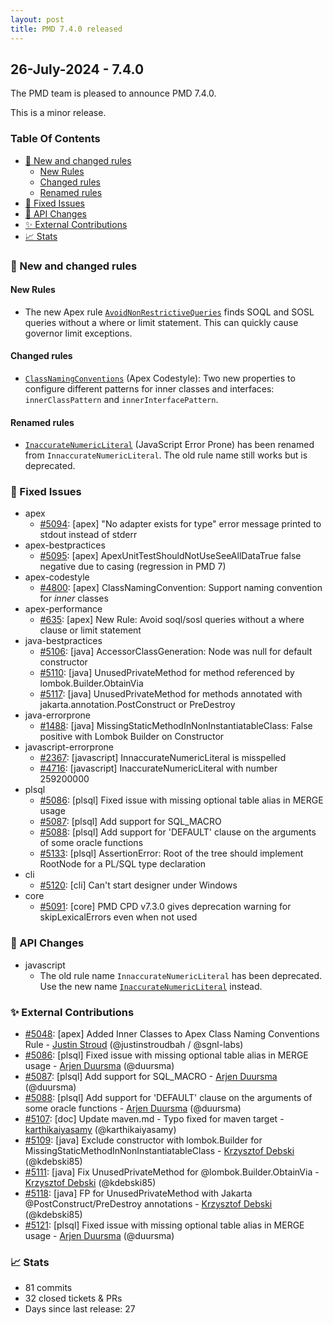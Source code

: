 ```yaml
---
layout: post
title: PMD 7.4.0 released
---
```


## 26-July-2024 - 7.4.0

The PMD team is pleased to announce PMD 7.4.0.

This is a minor release.

### Table Of Contents

* [🌟 New and changed rules](#new-and-changed-rules)
    * [New Rules](#new-rules)
    * [Changed rules](#changed-rules)
    * [Renamed rules](#renamed-rules)
* [🐛 Fixed Issues](#fixed-issues)
* [🚨 API Changes](#api-changes)
* [✨ External Contributions](#external-contributions)
* [📈 Stats](#stats)

### 🌟 New and changed rules

#### New Rules
* The new Apex rule [`AvoidNonRestrictiveQueries`](https://docs.pmd-code.org/pmd-doc-7.4.0/pmd_rules_apex_performance.html#avoidnonrestrictivequeries) finds SOQL and SOSL queries without a where
  or limit statement. This can quickly cause governor limit exceptions.

#### Changed rules
* [`ClassNamingConventions`](https://docs.pmd-code.org/pmd-doc-7.4.0/pmd_rules_apex_codestyle.html#classnamingconventions) (Apex Codestyle): Two new properties to configure different patterns
  for inner classes and interfaces: `innerClassPattern` and `innerInterfacePattern`.

#### Renamed rules
* [`InaccurateNumericLiteral`](https://docs.pmd-code.org/pmd-doc-7.4.0/pmd_rules_ecmascript_errorprone.html#inaccuratenumericliteral) (JavaScript Error Prone) has been renamed from `InnaccurateNumericLiteral`.
  The old rule name still works but is deprecated.

### 🐛 Fixed Issues
* apex
  * [#5094](https://github.com/pmd/pmd/issues/5094): \[apex] "No adapter exists for type" error message printed to stdout instead of stderr
* apex-bestpractices
  * [#5095](https://github.com/pmd/pmd/issues/5095): \[apex] ApexUnitTestShouldNotUseSeeAllDataTrue false negative due to casing (regression in PMD 7)
* apex-codestyle
  * [#4800](https://github.com/pmd/pmd/issues/4800): \[apex] ClassNamingConvention: Support naming convention for *inner* classes
* apex-performance
  * [#635](https://github.com/pmd/pmd/issues/635): \[apex] New Rule: Avoid soql/sosl queries without a where clause or limit statement
* java-bestpractices
  * [#5106](https://github.com/pmd/pmd/issues/5106): \[java] AccessorClassGeneration: Node was null for default constructor
  * [#5110](https://github.com/pmd/pmd/issues/5110): \[java] UnusedPrivateMethod for method referenced by lombok.Builder.ObtainVia
  * [#5117](https://github.com/pmd/pmd/issues/5117): \[java] UnusedPrivateMethod for methods annotated with jakarta.annotation.PostConstruct or PreDestroy
* java-errorprone
  * [#1488](https://github.com/pmd/pmd/issues/1488): \[java] MissingStaticMethodInNonInstantiatableClass: False positive with Lombok Builder on Constructor
* javascript-errorprone
  * [#2367](https://github.com/pmd/pmd/issues/2367): \[javascript] InnaccurateNumericLiteral is misspelled
  * [#4716](https://github.com/pmd/pmd/issues/4716): \[javascript] InaccurateNumericLiteral with number 259200000
* plsql
  * [#5086](https://github.com/pmd/pmd/pull/5086): \[plsql] Fixed issue with missing optional table alias in MERGE usage
  * [#5087](https://github.com/pmd/pmd/pull/5087): \[plsql] Add support for SQL_MACRO
  * [#5088](https://github.com/pmd/pmd/pull/5088): \[plsql] Add support for 'DEFAULT' clause on the arguments of some oracle functions
  * [#5133](https://github.com/pmd/pmd/issues/5133): \[plsql] AssertionError: Root of the tree should implement RootNode for a PL/SQL type declaration
* cli
  * [#5120](https://github.com/pmd/pmd/issues/5120): \[cli] Can't start designer under Windows
* core
  * [#5091](https://github.com/pmd/pmd/issues/5091): \[core] PMD CPD v7.3.0 gives deprecation warning for skipLexicalErrors even when not used

### 🚨 API Changes
* javascript
  * The old rule name `InnaccurateNumericLiteral` has been deprecated. Use the new name
    [`InaccurateNumericLiteral`](https://docs.pmd-code.org/pmd-doc-7.4.0/pmd_rules_ecmascript_errorprone.html#inaccuratenumericliteral) instead.

### ✨ External Contributions
* [#5048](https://github.com/pmd/pmd/pull/5048): \[apex] Added Inner Classes to Apex Class Naming Conventions Rule - [Justin Stroud](https://github.com/justinstroudbah) (@justinstroudbah / @sgnl-labs)
* [#5086](https://github.com/pmd/pmd/pull/5086): \[plsql] Fixed issue with missing optional table alias in MERGE usage - [Arjen Duursma](https://github.com/duursma) (@duursma)
* [#5087](https://github.com/pmd/pmd/pull/5087): \[plsql] Add support for SQL_MACRO - [Arjen Duursma](https://github.com/duursma) (@duursma)
* [#5088](https://github.com/pmd/pmd/pull/5088): \[plsql] Add support for 'DEFAULT' clause on the arguments of some oracle functions - [Arjen Duursma](https://github.com/duursma) (@duursma)
* [#5107](https://github.com/pmd/pmd/pull/5107): \[doc] Update maven.md - Typo fixed for maven target - [karthikaiyasamy](https://github.com/karthikaiyasamy) (@karthikaiyasamy)
* [#5109](https://github.com/pmd/pmd/pull/5109): \[java] Exclude constructor with lombok.Builder for MissingStaticMethodInNonInstantiatableClass - [Krzysztof Debski](https://github.com/kdebski85) (@kdebski85)
* [#5111](https://github.com/pmd/pmd/pull/5111): \[java] Fix UnusedPrivateMethod for @<!-- -->lombok.Builder.ObtainVia - [Krzysztof Debski](https://github.com/kdebski85) (@kdebski85)
* [#5118](https://github.com/pmd/pmd/pull/5118): \[java] FP for UnusedPrivateMethod with Jakarta @<!-- -->PostConstruct/PreDestroy annotations - [Krzysztof Debski](https://github.com/kdebski85) (@kdebski85)
* [#5121](https://github.com/pmd/pmd/pull/5121): \[plsql] Fixed issue with missing optional table alias in MERGE usage - [Arjen Duursma](https://github.com/duursma) (@duursma)

### 📈 Stats
* 81 commits
* 32 closed tickets & PRs
* Days since last release: 27
